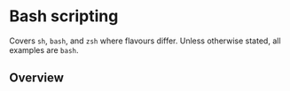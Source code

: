 # Bash scripting

Covers `sh`, `bash`, and `zsh` where flavours differ. Unless otherwise stated, all examples are `bash`.


## Overview

```{tableofcontents}
```

